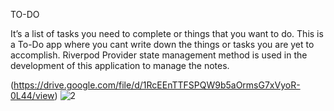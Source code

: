 TO-DO

It’s a list of tasks you need to complete or things that you want to do. 
This is a To-Do app where you cant write down the things or tasks you are yet to accomplish. 
Riverpod Provider state management method is used in the development of this application to manage the notes.

(https://drive.google.com/file/d/1RcEEnTTFSPQW9b5aOrmsG7xVyoR-0L44/view)
  ![2](https://github.com/notso-kushal/todo/assets/121866448/e3e959d1-9806-444f-a3e1-4dee05c6a77b)

